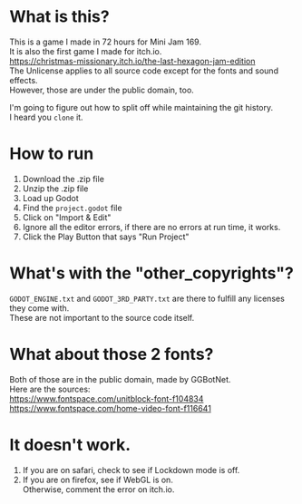 # What is this?

This is a game I made in 72 hours for Mini Jam 169.  
It is also the first game I made for itch.io.    
https://christmas-missionary.itch.io/the-last-hexagon-jam-edition  
The Unlicense applies to all source code except for the fonts and sound effects.  
However, those are under the public domain, too.  

I'm going to figure out how to split off while maintaining the git history.  
I heard you `clone` it.

# How to run 
1. Download the .zip file
2. Unzip the .zip file
3. Load up Godot
4. Find the `project.godot` file 
5. Click on "Import & Edit"
6. Ignore all the editor errors, if there are no errors at run time, it works.
7. Click the Play Button that says "Run Project"

# What's with the "other_copyrights"?

`GODOT_ENGINE.txt` and `GODOT_3RD_PARTY.txt` are there to fulfill any licenses they come with.  
These are not important to the source code itself.  

# What about those 2 fonts?
Both of those are in the public domain, made by GGBotNet.  
Here are the sources:  
https://www.fontspace.com/unitblock-font-f104834  
https://www.fontspace.com/home-video-font-f116641  

# It doesn't work.
1. If you are on safari, check to see if Lockdown mode is off.
2. If you are on firefox, see if WebGL is on.  
Otherwise, comment the error on itch.io.
